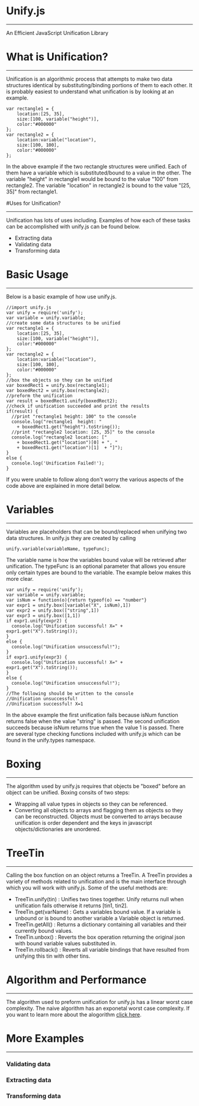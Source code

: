 # Unify.js
_________________________
An Efficient JavaScript Unification Library
# What is Unification?
_________________________
Unification is an algorithmic process that attempts to make two data structures identical by substituting/binding portions of them to each other. It is probably easiest to understand what unification is by looking at an example.

    var rectangle1 = {
        location:[25, 35],
        size:[100, variable("height")],
        color:"#000000"
    };
    var rectangle2 = {
        location:variable("location"),
        size:[100, 100],
        color:"#000000"
    };

In the above example if the two rectangle structures were unified. Each of them have a variable which is substituted/bound to a value in the other. The variable "height" in rectangle1 would be bound to the value "100" from rectangle2. The variable "location" in rectangle2 is bound to the value "[25, 35]" from rectangle1.

#Uses for Unification?
________________________________
Unification has lots of uses including. Examples of how each of these tasks can be accomplished with unify.js can be found below.

* Extracting data
* Validating data
* Transforming data

# Basic Usage
________________________________
Below is a basic example of how use unify.js.

    //import unify.js
    var unify = require('unify');
    var variable = unify.variable;
    //create some data structures to be unified
    var rectangle1 = {
        location:[25, 35],
        size:[100, variable("height")],
        color:"#000000"
    };
    var rectangle2 = {
        location:variable("location"),
        size:[100, 100],
        color:"#000000"
    };
    //box the objects so they can be unified
    var boxedRect1 = unify.box(rectangle1);
    var boxedRect2 = unify.box(rectangle2);
    //preform the unification
    var result = boxedRect1.unify(boxedRect2);
    //check if unification succeeded and print the results
    if(result) {
      //print "rectangle1 height: 100" to the console
      console.log("rectangle1  height: " 
        + boxedRect1.get("height").toString());
      //print "rectangle2 location: [25, 35]" to the console
      console.log("rectangle2 location: [" 
        + boxedRect1.get("location")[0] + ", " 
        + boxedRect1.get("location")[1]  + "]");
    }
    else {
      console.log('Unification Failed!');
    }

If you were unable to follow along don't worry the various aspects of the code above are explained in more detail below.

# Variables
________________________________
Variables are placeholders that can be bound/replaced when unifying two data structures. In unify.js they are created by calling
    
    unify.variable(variableName, typeFunc);

The variable name is how the variables bound value will be retrieved after unification. The typeFunc is an optional parameter that allows you ensure only certain types are bound to the variable. The example below makes this more clear.

    var unify = require('unify');
    var variable = unify.variable;
    var isNum = function(o){return typeof(o) == "number"}
    var expr1 = unify.box([variable("X", isNum),1])
    var expr2 = unify.box(["string",1])
    var expr3 = unify.box([1,1])
    if expr1.unify(expr2) {
      console.log("Unification successful! X=" + expr1.get("X").toString());
    }
    else {
      console.log("Unification unsuccessful!");
    }
    if expr1.unify(expr3) {
      console.log("Unification successful! X=" + expr1.get("X").toString());
    }
    else {
      console.log("Unification unsuccessful!");
    }
    //The following should be written to the console
    //Unification unsuccessful!
    //Unification successful! X=1

In the above example the first unification fails because isNum function returns false when the value "string" is passed. The second unification succeeds because isNum returns true when the value 1 is passed. There are several type checking functions included with unify.js which can be found in the unify.types namespace.

# Boxing
________________________________
The algorithm used by unify.js requires that objects be "boxed" before an object can be unified. Boxing consits of two steps:

* Wrapping all value types in objects so they can be referenced.
* Converting all objects to arrays and flagging them as objects so they can be reconstructed. Objects must be converted to arrays because unification is order dependent and the keys in javascript objects/dictionaries are unordered.

# TreeTin
________________________________
Calling the box function on an object returns a TreeTin. A TreeTin provides a variety of methods related to unification and is the main interface through which you will work with unify.js. Some of the useful methods are:

* TreeTin.unify(tin) : Unifies two tines together. Unify returns null when unification fails otherwise it returns [tin1, tin2].
* TreeTin.get(varName) : Gets a variables bound value. If a variable is unbound or is bound to another variable a Variable object is returned.
* TreeTin.getAll() : Returns a dictionary containing all variables and their currently bound values.
* TreeTin.unbox() : Reverts the box operation returning the original json with bound variable values substituted in.
* TreeTin.rollback() : Reverts all variable bindings that have resulted from unifying this tin with other tins.

# Algorithm and Performance
________________________________
The algorithm used to preform unification for unify.js has a linear worst case complexity. The naive algorithm has an exponetal worst case complexity. If you want to learn more about the alogorithm [click here](http://www.jollybit.com/2012/04/efficient-linear-unification-algorithm.html).

# More Examples
________________________________
### Validating data
### Extracting data
### Transforming data
